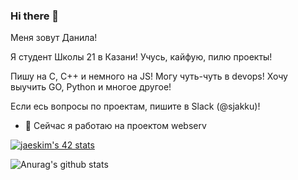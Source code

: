 ### Hi there 👋
Меня зовут Данила!

Я студент Школы 21 в Казани! Учусь, кайфую, пилю проекты!

Пишу на С, С++ и немного на JS! Могу чуть-чуть в devops! Хочу выучить GO, Python и многое другое!

Если есь вопросы по проектам, пишите в Slack (@sjakku)!

- 🔭 Сейчас я работаю на проектом webserv


[![jaeskim's 42 stats](https://badge42.herokuapp.com/api/stats/sjakku?privacyEmail=true)](https://github.com/JaeSeoKim/badge42)

![Anurag's github stats](https://github-readme-stats.vercel.app/api?username=dk2la&show_icons=true&theme=dark)


<!--
**dk2la/dk2la** is a ✨ _special_ ✨ repository because its `README.md` (this file) appears on your GitHub profile.

Here are some ideas to get you started:

- 🔭 I’m currently working on ...
- 🌱 I’m currently learning ...
- 👯 I’m looking to collaborate on ...
- 🤔 I’m looking for help with ...
- 💬 Ask me about ...
- 📫 How to reach me: ...
- 😄 Pronouns: ...
- ⚡ Fun fact: ...
-->

